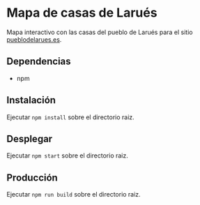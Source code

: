 # Mapa de casas de Larués
Mapa interactivo con las casas del pueblo de Larués para el sitio [pueblodelarues.es](https://pueblodelarues.es).


## Dependencias
- npm

## Instalación
Ejecutar ``npm install`` sobre el directorio raiz.

## Desplegar
Ejecutar ``npm start`` sobre el directorio raiz.

## Producción
Ejecutar ``npm run build`` sobre el directorio raiz.
